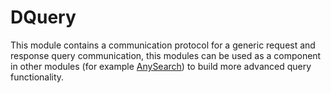 # DQuery

This module contains a communication protocol for a generic request and response query communication, this modules can be used as a component in other modules (for example [AnySearch](../../any-search)) to build more advanced query functionality.